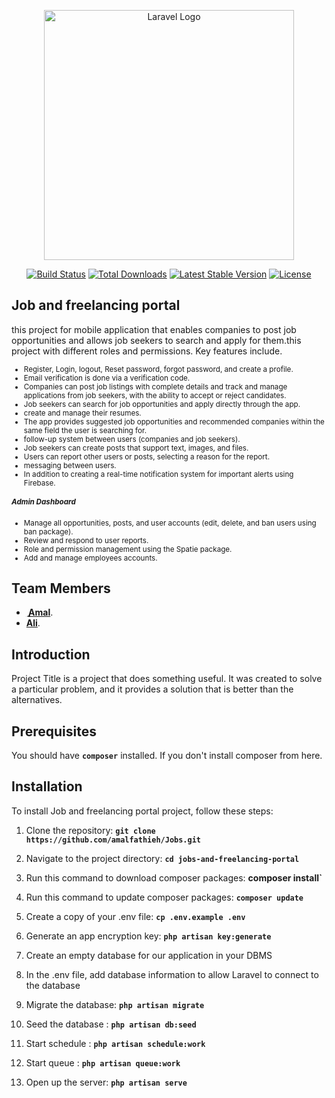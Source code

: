 <p align="center"><a href="https://laravel.com" target="_blank"><img src="https://raw.githubusercontent.com/laravel/art/master/logo-lockup/5%20SVG/2%20CMYK/1%20Full%20Color/laravel-logolockup-cmyk-red.svg" width="400" alt="Laravel Logo"></a></p>

<p align="center">
<a href="https://github.com/laravel/framework/actions"><img src="https://github.com/laravel/framework/workflows/tests/badge.svg" alt="Build Status"></a>
<a href="https://packagist.org/packages/laravel/framework"><img src="https://img.shields.io/packagist/dt/laravel/framework" alt="Total Downloads"></a>
<a href="https://packagist.org/packages/laravel/framework"><img src="https://img.shields.io/packagist/v/laravel/framework" alt="Latest Stable Version"></a>
<a href="https://packagist.org/packages/laravel/framework"><img src="https://img.shields.io/packagist/l/laravel/framework" alt="License"></a>
</p>

## **Job and freelancing portal**

this project for mobile application that enables companies to post job opportunities and allows job seekers to search and apply for
them.this project with different roles and permissions. Key features include.
<small>
- Register, Login, logout, Reset password, forgot password, and create a profile.
- Email verification is done via a verification code.
- Companies can post job listings with complete details and track and manage applications from job seekers, with the ability to accept or reject candidates.
- Job seekers can search for job opportunities and apply directly through the app.
- create and manage their resumes.
- The app provides suggested job opportunities and recommended companies within the same field the user is searching for.
- follow-up system between users (companies and job seekers).
- Job seekers can create posts that support text, images, and files.
- Users can report other users or posts, selecting a reason for the report.
- messaging between users.
- In addition to creating a real-time notification system for important alerts using Firebase.
 ##### **Admin Dashboard**
- Manage all opportunities, posts, and user accounts (edit, delete, and ban users using ban package).
- Review and respond to user reports.
- Role and permission management using the Spatie package.
- Add and manage employees accounts.
</small>

## **Team Members**
- **[ِ Amal](https://github.com/amalfathieh)**.
- **[Ali](https://github.com/AliMohammad92)**.

## **Introduction**

Project Title is a project that does something useful. It was created to solve a particular problem, and it provides a solution that is better than the alternatives.

## **Prerequisites**
You should have **`composer`** installed. If you don't install composer from here.

## **Installation**

To install Job and freelancing portal project, follow these steps:

1. Clone the repository: **`git clone https://github.com/amalfathieh/Jobs.git`**
2. Navigate to the project directory: **`cd jobs-and-freelancing-portal`**
3. Run this command to download composer packages:
    **composer install`**
4. Run this command to update composer packages:
    **`composer update`**
5. Create a copy of your .env file: **`cp .env.example .env`**
6. Generate an app encryption key: **`php artisan key:generate`**

7. Create an empty database for our application in your DBMS
8. In the .env file, add database information to allow Laravel to connect to the database
9. Migrate the database: **`php artisan migrate`**

10. Seed the database : **`php artisan db:seed`**
11. Start schedule  : **`php artisan schedule:work`**
12. Start queue : **`php artisan queue:work`**
13. Open up the server: **`php artisan serve`**
    
   
